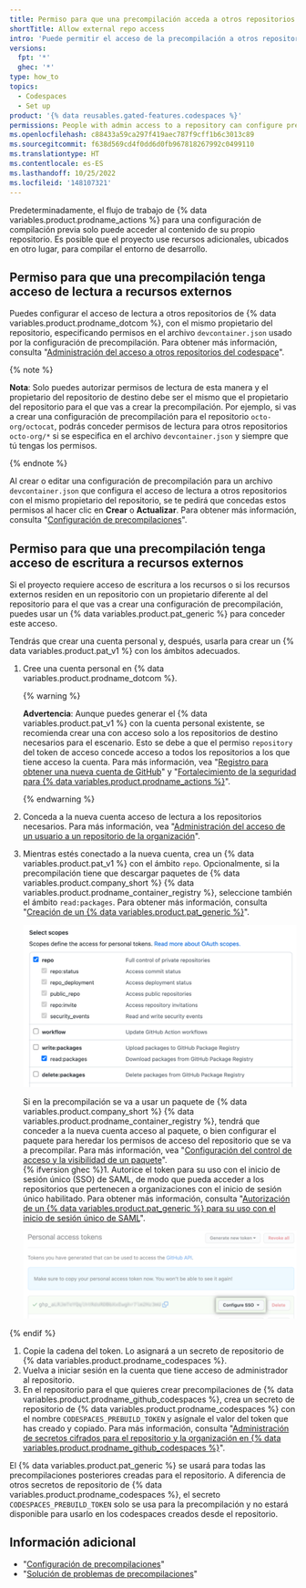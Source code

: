 ```yaml
---
title: Permiso para que una precompilación acceda a otros repositorios
shortTitle: Allow external repo access
intro: 'Puede permitir el acceso de la precompilación a otros repositorios de {% data variables.product.prodname_dotcom %} para que se pueda compilar correctamente.'
versions:
  fpt: '*'
  ghec: '*'
type: how_to
topics:
  - Codespaces
  - Set up
product: '{% data reusables.gated-features.codespaces %}'
permissions: People with admin access to a repository can configure prebuilds for the repository.
ms.openlocfilehash: c88433a59ca297f419aec787f9cff1b6c3013c89
ms.sourcegitcommit: f638d569cd4f0dd6d0fb967818267992c0499110
ms.translationtype: HT
ms.contentlocale: es-ES
ms.lasthandoff: 10/25/2022
ms.locfileid: '148107321'
---
```

Predeterminadamente, el flujo de trabajo de {% data variables.product.prodname_actions %} para una configuración de compilación previa solo puede acceder al contenido de su propio repositorio. Es posible que el proyecto use recursos adicionales, ubicados en otro lugar, para compilar el entorno de desarrollo.

## Permiso para que una precompilación tenga acceso de lectura a recursos externos

Puedes configurar el acceso de lectura a otros repositorios de {% data variables.product.prodname_dotcom %}, con el mismo propietario del repositorio, especificando permisos en el archivo `devcontainer.json` usado por la configuración de precompilación. Para obtener más información, consulta "[Administración del acceso a otros repositorios del codespace](/codespaces/managing-your-codespaces/managing-repository-access-for-your-codespaces)".

{% note %}

**Nota**: Solo puedes autorizar permisos de lectura de esta manera y el propietario del repositorio de destino debe ser el mismo que el propietario del repositorio para el que vas a crear la precompilación. Por ejemplo, si vas a crear una configuración de precompilación para el repositorio `octo-org/octocat`, podrás conceder permisos de lectura para otros repositorios `octo-org/*` si se especifica en el archivo `devcontainer.json` y siempre que tú tengas los permisos.

{% endnote %}

Al crear o editar una configuración de precompilación para un archivo `devcontainer.json` que configura el acceso de lectura a otros repositorios con el mismo propietario del repositorio, se te pedirá que concedas estos permisos al hacer clic en **Crear** o **Actualizar**. Para obtener más información, consulta "[Configuración de precompilaciones](/codespaces/prebuilding-your-codespaces/configuring-prebuilds#configuring-a-prebuild)".

## Permiso para que una precompilación tenga acceso de escritura a recursos externos

Si el proyecto requiere acceso de escritura a los recursos o si los recursos externos residen en un repositorio con un propietario diferente al del repositorio para el que vas a crear una configuración de precompilación, puedes usar un {% data variables.product.pat_generic %} para conceder este acceso.

Tendrás que crear una cuenta personal y, después, usarla para crear un {% data variables.product.pat_v1 %} con los ámbitos adecuados.

1. Cree una cuenta personal en {% data variables.product.prodname_dotcom %}. 
   
   {% warning %}
   
   **Advertencia**: Aunque puedes generar el {% data variables.product.pat_v1 %} con la cuenta personal existente, se recomienda crear una con acceso solo a los repositorios de destino necesarios para el escenario. Esto se debe a que el permiso `repository` del token de acceso concede acceso a todos los repositorios a los que tiene acceso la cuenta. Para más información, vea "[Registro para obtener una nueva cuenta de GitHub](/get-started/signing-up-for-github/signing-up-for-a-new-github-account)" y "[Fortalecimiento de la seguridad para {% data variables.product.prodname_actions %}](/actions/security-guides/security-hardening-for-github-actions#considering-cross-repository-access)".
   
   {% endwarning %}
1. Conceda a la nueva cuenta acceso de lectura a los repositorios necesarios. Para más información, vea "[Administración del acceso de un usuario a un repositorio de la organización](/organizations/managing-access-to-your-organizations-repositories/managing-an-individuals-access-to-an-organization-repository)".
1. Mientras estés conectado a la nueva cuenta, crea un {% data variables.product.pat_v1 %} con el ámbito `repo`. Opcionalmente, si la precompilación tiene que descargar paquetes de {% data variables.product.company_short %} {% data variables.product.prodname_container_registry %}, seleccione también el ámbito `read:packages`. Para obtener más información, consulta "[Creación de un {% data variables.product.pat_generic %}](/authentication/keeping-your-account-and-data-secure/creating-a-personal-access-token)".

   ![Ámbitos "repo" y "packages" seleccionados para un {% data variables.product.pat_v1 %}](/assets/images/help/codespaces/prebuilds-select-scopes.png) 
   
   Si en la precompilación se va a usar un paquete de {% data variables.product.company_short %} {% data variables.product.prodname_container_registry %}, tendrá que conceder a la nueva cuenta acceso al paquete, o bien configurar el paquete para heredar los permisos de acceso del repositorio que se va a precompilar. Para más información, vea "[Configuración del control de acceso y la visibilidad de un paquete](/packages/learn-github-packages/configuring-a-packages-access-control-and-visibility)".   
{% ifversion ghec %}1. Autorice el token para su uso con el inicio de sesión único (SSO) de SAML, de modo que pueda acceder a los repositorios que pertenecen a organizaciones con el inicio de sesión único habilitado. Para obtener más información, consulta "[Autorización de un {% data variables.product.pat_generic %} para su uso con el inicio de sesión único de SAML](/authentication/authenticating-with-saml-single-sign-on/authorizing-a-personal-access-token-for-use-with-saml-single-sign-on)".

   ![Botón a fin de configurar el inicio de sesión único para un {% data variables.product.pat_v1 %}](/assets/images/help/codespaces/configure-SSO-for-PAT.png) 

{% endif %}
1. Copie la cadena del token. Lo asignará a un secreto de repositorio de {% data variables.product.prodname_codespaces %}.
1. Vuelva a iniciar sesión en la cuenta que tiene acceso de administrador al repositorio. 
1. En el repositorio para el que quieres crear precompilaciones de {% data variables.product.prodname_github_codespaces %}, crea un secreto de repositorio de {% data variables.product.prodname_codespaces %} con el nombre `CODESPACES_PREBUILD_TOKEN` y asígnale el valor del token que has creado y copiado. Para más información, consulta "[Administración de secretos cifrados para el repositorio y la organización en {% data variables.product.prodname_github_codespaces %}](/codespaces/managing-codespaces-for-your-organization/managing-encrypted-secrets-for-your-repository-and-organization-for-github-codespaces#adding-secrets-for-a-repository)".

El {% data variables.product.pat_generic %} se usará para todas las precompilaciones posteriores creadas para el repositorio. A diferencia de otros secretos de repositorio de {% data variables.product.prodname_codespaces %}, el secreto `CODESPACES_PREBUILD_TOKEN` solo se usa para la precompilación y no estará disponible para usarlo en los codespaces creados desde el repositorio.

## Información adicional

- "[Configuración de precompilaciones](/codespaces/prebuilding-your-codespaces/configuring-prebuilds)"
- "[Solución de problemas de precompilaciones](/codespaces/troubleshooting/troubleshooting-prebuilds)"
